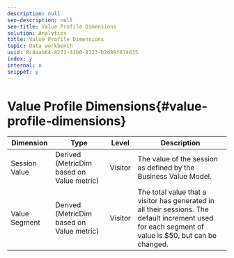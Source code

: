 ```yaml
---
description: null
seo-description: null
seo-title: Value Profile Dimensions
solution: Analytics
title: Value Profile Dimensions
topic: Data workbench
uuid: 8c8aab64-8272-41b0-8323-b2d89f874635
index: y
internal: n
snippet: y
---
```


# Value Profile Dimensions{#value-profile-dimensions}

|  Dimension  | Type  | Level  | Description  |
|---|---|---|---|
|  Session Value  | Derived (MetricDim based on Value metric)  | Visitor  | The value of the session as defined by the Business Value Model.  |
|  Value Segment  | Derived (MetricDim based on Value metric)  | Visitor  | The total value that a visitor has generated in all their sessions. The default increment used for each segment of value is $50, but can be changed.  |

